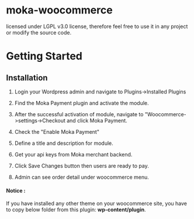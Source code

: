 
# moka-woocommerce

 licensed under LGPL v3.0 license, therefore feel free to use it in any project or modify the source code.

# Getting Started

## Installation

1. Login your Wordpress admin and navigate to Plugins->Installed Plugins

2. Find the Moka Payment plugin and activate the module.

3. After the successful activation of module, navigate to "Woocommerce->settings->Checkout and click Moka Payment.

4. Check the "Enable Moka Payment"

5. Define a title and description for module. 

6. Get your api keys from Moka merchant backend.

7. Click Save Changes button then users are ready to pay.

10. Admin can see order detail under woocommerce menu.

#### Notice :
If you have installed any other theme on your woocommerce site, you have to copy below folder from this plugin: **wp-content/plugin**.
